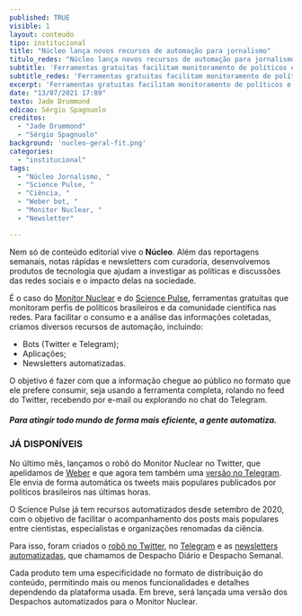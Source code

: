 ```yaml
---
published: TRUE
visible: 1
layout: conteudo
tipo: institucional
title: "Núcleo lança novos recursos de automação para jornalismo"
titulo_redes: "Núcleo lança novos recursos de automação para jornalismo"
subtitle: 'Ferramentas gratuitas facilitam monitoramento de políticos e de ciência das redes sociais'
subtitle_redes: 'Ferramentas gratuitas facilitam monitoramento de políticos e de ciência das redes sociais'
excerpt: 'Ferramentas gratuitas facilitam monitoramento de políticos e de ciência das redes sociais'
date: "13/07/2021 17:09"
texto: Jade Drummond
edicao: Sérgio Spagnuolo
creditos:  
  - "Jade Drummond"
  - "Sérgio Spagnuolo"
background: 'nucleo-geral-fit.png'
categories:
  - "institucional"
tags:
  - "Núcleo Jornalismo, "
  - "Science Pulse, "
  - "Ciência, "
  - "Weber bot, "
  - "Monitor Nuclear, "
  - "Newsletter"

---
```


Nem só de conteúdo editorial vive o **Núcleo**. Além das reportagens semanais, notas rápidas e newsletters com curadoria, desenvolvemos produtos de tecnologia que ajudam a investigar as políticas e discussões das redes sociais e o impacto delas na sociedade.

É o caso do [Monitor Nuclear](https://nucleo.jor.br/monitor/) e do [Science Pulse](https://nucleo.jor.br/sciencepulse/), ferramentas gratuitas que monitoram perfis de políticos brasileiros e da comunidade científica nas redes. Para facilitar o consumo e a análise das informações coletadas, criamos diversos recursos de automação, incluindo:

- Bots (Twitter e Telegram);
- Aplicações;
- Newsletters automatizadas.

O objetivo é fazer com que a informação chegue ao público no formato que ele prefere consumir, seja usando a ferramenta completa, rolando no feed do Twitter, recebendo por e-mail ou explorando no chat do Telegram.

##### Para atingir todo mundo de forma mais eficiente, a gente automatiza.

### JÁ DISPONÍVEIS

No último mês, lançamos o robô do Monitor Nuclear no Twitter, que apelidamos de [Weber](https://twitter.com/weber_bot) e que agora tem também uma [versão no Telegram](https://t.me/NucleoWeberBot). Ele envia de forma automática os tweets mais populares publicados por políticos brasileiros nas últimas horas.

O Science Pulse já tem recursos automatizados desde setembro de 2020, com o objetivo de facilitar o acompanhamento dos posts mais populares entre cientistas, especialistas e organizações renomadas da ciência.

Para isso, foram criados o [robô no Twitter](https://twitter.com/thesciencepulse), no [Telegram](https://t.me/SciencePulseBot) e as [newsletters automatizadas](https://nucleo.jor.br/newsletters/despachos/), que chamamos de Despacho Diário e Despacho Semanal.   

Cada produto tem uma especificidade no formato de distribuição do conteúdo, permitindo mais ou menos funcionalidades e detalhes dependendo da plataforma usada. Em breve, será lançada uma versão dos Despachos automatizados para o Monitor Nuclear.
